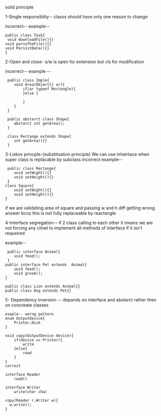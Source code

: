 solid principle

1-Single responsiblity-- classs should have only one reason to change

incorrect--
example--

	public class Task{
	 void downloadFile(){}
	void parseTheFile(){}
	void PersistData(){}
	}
	
2-Open and close-
 s/w is open for extension but cls for modification
 
 
 incorrect--
 example --
 
 
	 public class Imple{
		void Area(Object[] ar){
			if(ar typeof Rectangle){
			}else {

			}
		}
	 }

	 public abstarct class Shape{
		abstarct int getArea();
	 }

	 class Rectange extends Shape{
		int getArea(){}
	 }
	
3-Liskov princple-(substituation principle)
 We can use inheirtace when super class is replacable by subclass 
 incorrect 
 example--
 
	 public class Rectange{
		void setWight(){}
		void setHeight(){}
	 }
	class Square{
		void setWight(){}
		void setHeight(){}
	}
	
if we are validating area of square and passing w and h diff getting wrong answer 
bcoz this is not fully replaceable by reactangle	
 
4-Interface segregation--
 if 2 class calling to each other 
 it means we are not forcing any clinet to implement all methods of interface if it isn't requeired
 
example--


	 public interface Animal{
		void feed();
	 }
	public interface Pet extends  Animal{
	    void feed();
	    void groom();
	}
	
	public class Lion extends Animal{}
	public class Dog extends Pet{}

5- Dependency inversion -- depands on interface and abstarct rather then on concreate classes
	
	
	exaple-- worng pattern 
	enum OutputDevice{
		Printer,Disk
	}
	
	void copy(OutputDevice device){
		if(device == Printer){
			write
		}else{
			read
		}
	}
	correct
	
	interface Reader
		read()
		
	interface Writer
		write(char cha)
		
	copy(Reader r,Writer w){
	  w.write();
	}
